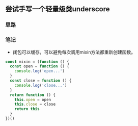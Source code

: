 ## 尝试手写一个轻量级类underscore

### 思路

### 笔记

- 闭包可以缓存，可以避免每次调用mixin方法都重新创建函数。
```js
const mixin = (function () {
  const open = function () {
    console.log('open...')
  }
  const close = function () {
    console.log('close...')
  }  
  return function () {
    this.open = open
    this.close = close
    return this
  }
})()
```